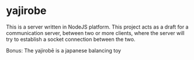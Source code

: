 # yajirobe
This is a server written in NodeJS platform. This project acts as a draft for a communication server, between two or more clients, where the server will try to establish a socket connection between the two.

Bonus: The yajirobē is a japanese balancing toy
